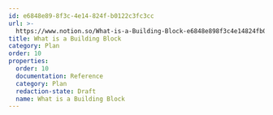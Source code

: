 ```yaml
---
id: e6848e89-8f3c-4e14-824f-b0122c3fc3cc
url: >-
  https://www.notion.so/What-is-a-Building-Block-e6848e898f3c4e14824fb0122c3fc3cc
title: What is a Building Block
category: Plan
order: 10
properties:
  order: 10
  documentation: Reference
  category: Plan
  redaction-state: Draft
  name: What is a Building Block
---
```


